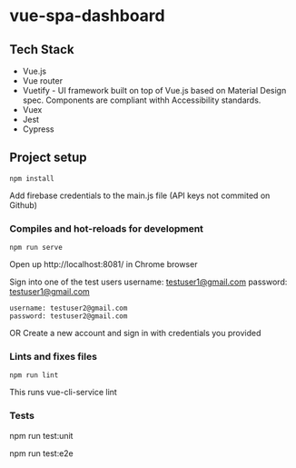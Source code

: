# vue-spa-dashboard

## Tech Stack

- Vue.js
- Vue router
- Vuetify - UI framework built on top of Vue.js based on Material Design spec. Components are compliant withh Accessibility standards.
- Vuex
- Jest
- Cypress

## Project setup
```
npm install
```
Add firebase credentials to the main.js file (API keys not commited on Github)
### Compiles and hot-reloads for development
```
npm run serve
```
Open up http://localhost:8081/ in Chrome browser

Sign into one of the test users
    username: testuser1@gmail.com
    password: testuser1@gmail.com

    username: testuser2@gmail.com
    password: testuser2@gmail.com

OR Create a new account and sign in with credentials you provided

### Lints and fixes files
```
npm run lint 
```
This runs vue-cli-service lint 

### Tests
npm run test:unit

npm run test:e2e
